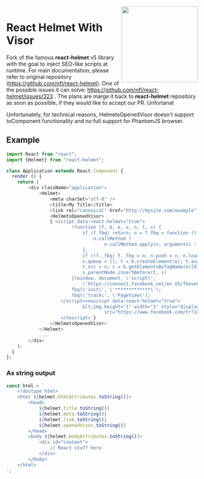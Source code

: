 <img align="right" width="200" src="https://github.com/kokushkin/react-helmet-with-visor/blob/release/5.4.0/logo.png?raw=true" />

# React Helmet With Visor

Fork of the famous **react-helmet** v5 library with the goal to inject SEO-like scripts at runtime. For main documentation, please refer to original repository (https://github.com/nfl/react-helmet). One of the possible issues it can solve: https://github.com/nfl/react-helmet/issues/323 . The plans are marge it back to **react-helmet** repository as soon as possible, if they would like to accept our PR.
Unfortanat

Unfortunately, for technical reasons, HelmetsOpenedVisor doesn't support toComponent functionality and no full support for PhantomJS browser.

## Example
```javascript
import React from "react";
import {Helmet} from "react-helmet";

class Application extends React.Component {
  render () {
    return (
        <div className="application">
            <Helmet>
                <meta charSet="utf-8" />
                <title>My Title</title>
                <link rel="canonical" href="http://mysite.com/example" />
                <HelmetsOpenedVisor>
                {`<script data-react-helmet="true">
                        !function (f, b, e, v, n, t, s) {
                            if (f.fbq) return; n = f.fbq = function () {
                                n.callMethod ?
                                    n.callMethod.apply(n, arguments) : n.queue.push(arguments)
                            };
                            if (!f._fbq) f._fbq = n; n.push = n; n.loaded = !0; n.version = \'2.0\';
                            n.queue = []; t = b.createElement(e); t.async = !0;
                            t.src = v; s = b.getElementsByTagName(e)[0];
                            s.parentNode.insertBefore(t, s)
                        }(window, document, \'script\',
                            \'https://connect.facebook.net/en_US/fbevents.js\');
                        fbq(\'init\', \'*************\');
                        fbq(\'track\', \'PageView\');
                    </script><noscript data-react-helmet="true">
                            &lt;img height="1" width="1" style="display:none"
                                    src="https://www.facebook.com/tr?id=************&amp;ev=PageView&amp;noscript=1"/&gt;
                    </noscript>`}
                </HelmetsOpenedVisor>
            </Helmet>
            ...
        </div>
    );
  }
};
```

### As string output
```javascript
const html = `
    <!doctype html>
    <html ${helmet.htmlAttributes.toString()}>
        <head>
            ${helmet.title.toString()}
            ${helmet.meta.toString()}
            ${helmet.link.toString()}
            ${helmet.openedVisor.toString()}
        </head>
        <body ${helmet.bodyAttributes.toString()}>
            <div id="content">
                // React stuff here
            </div>
        </body>
    </html>
`;
```
